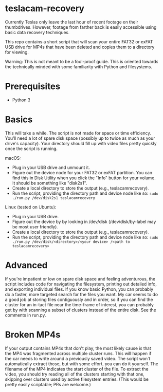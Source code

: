 # teslacam-recovery

Currently Teslas only leave the last hour of recent footage on their thumbdrives. However, footage from farther back is easily accessible using basic data recovery techniques.

This repo contains a short script that will scan your entire FAT32 or exFAT USB drive for MP4s that have been deleted and copies them to a directory for viewing.

Warning: This is not meant to be a fool-proof guide. This is oriented towards the technically minded with some familiarity with Python and filesystems.

# Prerequisites

* Python 3

# Basics

This will take a while. The script is not made for space or time efficiency. You'll need a lot of spare disk space (possibly up to twice as much as your drive's capacity). Your directory should fill up with video files pretty quickly once the script is running.

macOS:
* Plug in your USB drive and unmount it.
* Figure out the device node for your FAT32 or exFAT partition. You can find this in Disk Utility when you click the "Info" button for your volume. It should be something like "disk2s1".
* Create a local directory to store the output (e.g., teslacamrecovery). 
* Run the script, providing the directory path and device node like so: `sudo ./run.py /dev/disk2s1 teslacamrecovery`

Linux (tested on Ubuntu):
* Plug in your USB drive.
* Figure out the device by by looking in /dev/disk (/dev/disk/by-label may be most user friendly).
* Create a local directory to store the output (e.g., teslacamrecovery). 
* Run the script, providing the directory path and device node like so: `sudo ./run.py /dev/disk/<directory>/<your device> /<path to teslacamrecovery>`

# Advanced

If you're impatient or low on spare disk space and feeling adventurous, the script includes code for navigating the filesystem, printing out detailed info, and exporting individual files. If you know basic Python, you can probably do a faster, more targeted search for the files you want. My car seems to do a good job at storing files contiguously and in order, so if you can find the cluster for an in-tact file near the time-frame of interest, you can probably get by with scanning a subset of clusters instead of the entire disk. See the comments in run.py.

# Broken MP4s

If your output contains MP4s that don't play, the most likely cause is that the MP4 was fragmented across multiple cluster runs. This will happen if the car needs to write around a previously saved video. The script won't automatically extract those, but with some effort, you can do it yourself. The filename of the MP4 indicates the start cluster of the file. To extract the video, you should try reading all of the clusters starting with that one, skipping over clusters used by active filesystem entries. (This would be pretty easily scriptable; PRs are welcome.)
